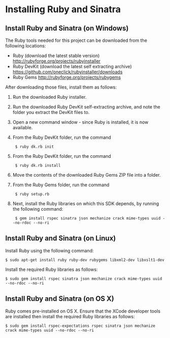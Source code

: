 Installing Ruby and Sinatra
===


Install Ruby and Sinatra (on Windows)
---

The Ruby tools needed for this project can be downloaded from the following locations:

* Ruby (download the latest stable version)
<http://rubyforge.org/projects/rubyinstaller>
* Ruby DevKit (download the latest self extracting archive)
<https://github.com/oneclick/rubyinstaller/downloads>
* Ruby Gems
<http://rubyforge.org/projects/rubygems>

After downloading those files, install them as follows:

1. Run the downloaded Ruby installer.
1. Run the downloaded Ruby DevKit self-extracting archive, and note the folder you extract the DevKit files to.
1. Open a new command window - since Ruby is installed, it is now available.
1. From the Ruby DevKit folder, run the command

        $ ruby dk.rb init

1. From the Ruby DevKit folder, run the command

        $ ruby dk.rb install

1. Move the contents of the downloaded Ruby Gems ZIP file into a folder.
1. From the Ruby Gems folder, run the command

        $ ruby setup.rb

1. Next, install the Ruby libraries on which this SDK depends, by running the following command:

        $ gem install rspec sinatra json mechanize crack mime-types uuid --no-rdoc --no-ri

Install Ruby and Sinatra (on Linux)
---

Install Ruby using the following command:

    $ sudo apt-get install ruby ruby-dev rubygems libxml2-dev libxslt1-dev

Install the required Ruby libraries as follows:

    $ sudo gem install rspec sinatra json mechanize crack mime-types uuid --no-rdoc --no-ri

Install Ruby and Sinatra (on OS X)
---

Ruby comes pre-installed on OS X. Ensure that the XCode developer tools are installed then install the required Ruby libraries as follows:

    $ sudo gem install rspec-expectations rspec sinatra json mechanize crack mime-types uuid --no-rdoc --no-ri


